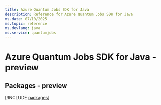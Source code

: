 ```yaml
---
title: Azure Quantum Jobs SDK for Java
description: Reference for Azure Quantum Jobs SDK for Java
ms.date: 07/10/2025
ms.topic: reference
ms.devlang: java
ms.service: quantumjobs
---
```

# Azure Quantum Jobs SDK for Java - preview
## Packages - preview
[!INCLUDE [packages](quantum-jobs-index.md)]